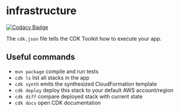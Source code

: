 # infrastructure

[![Codacy Badge](https://api.codacy.com/project/badge/Grade/9f5c899091aa4a1bb09083fad5fc809c)](https://app.codacy.com/gh/project-cirrus/infrastructure?utm_source=github.com&utm_medium=referral&utm_content=project-cirrus/infrastructure&utm_campaign=Badge_Grade_Settings)

The `cdk.json` file tells the CDK Toolkit how to execute your app.

## Useful commands

* `mvn package`     compile and run tests
* `cdk ls`          list all stacks in the app
* `cdk synth`       emits the synthesized CloudFormation template
* `cdk deploy`      deploy this stack to your default AWS account/region
* `cdk diff`        compare deployed stack with current state
* `cdk docs`        open CDK documentation
